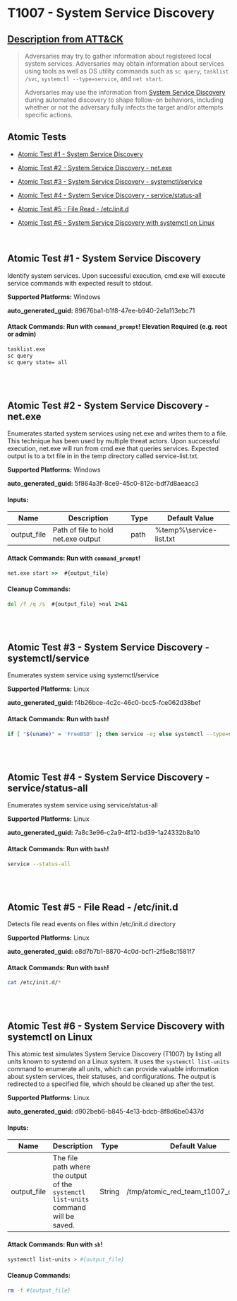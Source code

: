 # T1007 - System Service Discovery
## [Description from ATT&CK](https://attack.mitre.org/techniques/T1007)
<blockquote>Adversaries may try to gather information about registered local system services. Adversaries may obtain information about services using tools as well as OS utility commands such as <code>sc query</code>, <code>tasklist /svc</code>, <code>systemctl --type=service</code>, and <code>net start</code>.

Adversaries may use the information from [System Service Discovery](https://attack.mitre.org/techniques/T1007) during automated discovery to shape follow-on behaviors, including whether or not the adversary fully infects the target and/or attempts specific actions.</blockquote>

## Atomic Tests

- [Atomic Test #1 - System Service Discovery](#atomic-test-1---system-service-discovery)

- [Atomic Test #2 - System Service Discovery - net.exe](#atomic-test-2---system-service-discovery---netexe)

- [Atomic Test #3 - System Service Discovery - systemctl/service](#atomic-test-3---system-service-discovery---systemctlservice)

- [Atomic Test #4 - System Service Discovery - service/status-all](#atomic-test-4---system-service-discovery---servicestatus-all)

- [Atomic Test #5 - File Read - /etc/init.d](#atomic-test-5---file-read---etcinitd)

- [Atomic Test #6 - System Service Discovery with systemctl on Linux](#atomic-test-6---system-service-discovery-with-systemctl-on-linux)


<br/>

## Atomic Test #1 - System Service Discovery
Identify system services.
Upon successful execution, cmd.exe will execute service commands with expected result to stdout.

**Supported Platforms:** Windows


**auto_generated_guid:** 89676ba1-b1f8-47ee-b940-2e1a113ebc71






#### Attack Commands: Run with `command_prompt`!  Elevation Required (e.g. root or admin) 


```cmd
tasklist.exe
sc query
sc query state= all
```






<br/>
<br/>

## Atomic Test #2 - System Service Discovery - net.exe
Enumerates started system services using net.exe and writes them to a file. This technique has been used by multiple threat actors.
Upon successful execution, net.exe will run from cmd.exe that queries services. Expected output is to a txt file in in the temp directory called service-list.txt.

**Supported Platforms:** Windows


**auto_generated_guid:** 5f864a3f-8ce9-45c0-812c-bdf7d8aeacc3





#### Inputs:
| Name | Description | Type | Default Value |
|------|-------------|------|---------------|
| output_file | Path of file to hold net.exe output | path | %temp%&#92;service-list.txt|


#### Attack Commands: Run with `command_prompt`! 


```cmd
net.exe start >>  #{output_file}
```

#### Cleanup Commands:
```cmd
del /f /q /s  #{output_file} >nul 2>&1
```





<br/>
<br/>

## Atomic Test #3 - System Service Discovery - systemctl/service
Enumerates system service using systemctl/service

**Supported Platforms:** Linux


**auto_generated_guid:** f4b26bce-4c2c-46c0-bcc5-fce062d38bef






#### Attack Commands: Run with `bash`! 


```bash
if [ "$(uname)" = 'FreeBSD' ]; then service -e; else systemctl --type=service; fi;
```






<br/>
<br/>

## Atomic Test #4 - System Service Discovery - service/status-all
Enumerates system service using service/status-all

**Supported Platforms:** Linux


**auto_generated_guid:** 7a8c3e96-c2a9-4f12-bd39-1a24332b8a10






#### Attack Commands: Run with `bash`! 


```bash
service --status-all
```






<br/>
<br/>

## Atomic Test #5 - File Read - /etc/init.d
Detects file read events on files within /etc/init.d directory

**Supported Platforms:** Linux


**auto_generated_guid:** e8d7b7b1-8870-4c0d-bcf1-2f5e8c1581f7






#### Attack Commands: Run with `bash`! 


```bash
cat /etc/init.d/*
```






<br/>
<br/>

## Atomic Test #6 - System Service Discovery with systemctl on Linux
This atomic test simulates System Service Discovery (T1007) by listing all units known to systemd on a Linux system. 
It uses the `systemctl list-units` command to enumerate all units, which can provide valuable information about system services, 
their statuses, and configurations. The output is redirected to a specified file, which should be cleaned up after the test.

**Supported Platforms:** Linux


**auto_generated_guid:** d902beb6-b845-4e13-bdcb-8f8d6be0437d





#### Inputs:
| Name | Description | Type | Default Value |
|------|-------------|------|---------------|
| output_file | The file path where the output of the `systemctl list-units` command will be saved. | String | /tmp/atomic_red_team_t1007_output.txt|


#### Attack Commands: Run with `sh`! 


```sh
systemctl list-units > #{output_file}
```

#### Cleanup Commands:
```sh
rm -f #{output_file}
```





<br/>
